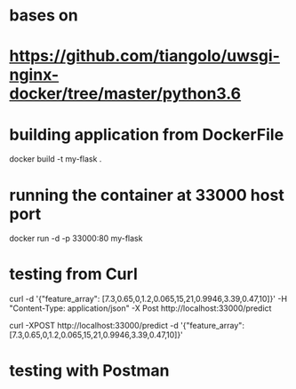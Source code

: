 # bases on
# https://github.com/tiangolo/uwsgi-nginx-docker/tree/master/python3.6

# building  application from DockerFile
docker build -t my-flask .

# running the container at 33000 host port 

docker run -d -p 33000:80 my-flask

# testing from Curl 

curl -d '{"feature_array": [7.3,0.65,0,1.2,0.065,15,21,0.9946,3.39,0.47,10]}' -H "Content-Type: application/json" -X Post  http://localhost:33000/predict

curl -XPOST http://localhost:33000/predict -d '{"feature_array": [7.3,0.65,0,1.2,0.065,15,21,0.9946,3.39,0.47,10]}'

# testing with Postman

